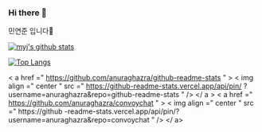 ### Hi there 👋
민연준 입니다🤭

[![myj's github stats](https://github-readme-stats.vercel.app/api?username=sook8878&theme=tokyonight&show_icons=true)](https://github.com/sook8878/github-readme-stats)
  
[![Top Langs](https://github-readme-stats.vercel.app/api/top-langs/?username=sook8878&&langs_count=8&layout=compact)](https://github.com/sook8878/github-readme-stats)

< a  href =" https://github.com/anuraghazra/github-readme-stats " > 
  < img  align =" center " src =" https://github-readme-stats.vercel.app/api/pin/ ?username=anuraghazra&repo=github-readme-stats " />
 </ a > 
< a  href =" https://github.com/anuraghazra/convoychat " > 
  < img  align =" center " src =" https://github -readme-stats.vercel.app/api/pin/?username=anuraghazra&repo=convoychat " />
 </ a>

